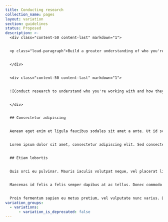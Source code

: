 ```yaml
---
title: Conducting research
collection_name: pages
layout: variation
section: guidelines
status: Proposed
description: >-
  <div class="content-50 content-last" markdown="1">


  <p class="lead-paragraph">Build a greater understanding of who you're working with and how they experience the situation you're addressing. Research is vital to a successful project and mutually helpful collaboration.</p>


  </div>


  <div class="content-50 content-last" markdown="1">


  ![Conduct research to understand who you're working with and how they experience the situation you're addressing.](/design-system/images/uploads/test.jpeg)


  </div>


  ## Consectetur adipiscing


  Aenean eget enim et ligula faucibus sodales sit amet a ante. Ut id scelerisque mi. Pellentesque dolor magna, auctor nec lacus et, porta porta elit. Nullam sagittis lectus nec nibh commodo, ut dignissim velit sagittis. Donec non rhoncus justo. Mauris at vestibulum augue. Suspendisse vitae lorem eget mi euismod convallis. Aliquam non odio leo. Phasellus finibus sagittis tempor. Quisque iaculis nisi arcu, vel sagittis sapien condimentum ut. Nunc nec condimentum urna.


  Lorem ipsum dolor sit amet, consectetur adipiscing elit. Sed consectetur, turpis eget ultricies elementum, risus est lacinia eros, quis imperdiet sapien sapien at metus. Suspendisse tempor suscipit interdum. Duis gravida metus vel volutpat tempus. Aliquam efficitur nunc eu erat mattis euismod. Mauris hendrerit ligula condimentum ante pharetra finibus. Ut nec varius enim. Nullam suscipit lacus gravida condimentum dapibus. Phasellus eu hendrerit metus. Quisque scelerisque tristique egestas. Morbi tincidunt lobortis arcu quis tempus. Mauris auctor ante sapien, eget suscipit erat maximus vel. Pellentesque libero velit, sodales at lobortis id, mollis a nisl. Nunc nisi massa, blandit et ligula et, rhoncus auctor lacus. Quisque at libero eu est consectetur egestas. Aliquam fringilla nisi eu diam volutpat, vel pretium lacus pharetra. Nulla eu elit et tellus fermentum luctus.


  ## Etiam lobortis


  Quis orci eu pulvinar. Mauris iaculis volutpat neque, vel placerat libero hendrerit vitae. Duis ligula dui, convallis maximus ante eu, mollis aliquet massa. Suspendisse sagittis aliquam arcu quis finibus. Fusce vitae semper urna, eget posuere mauris. Donec laoreet porta purus quis lobortis. In mollis id odio ut faucibus. Sed ut mi non turpis mollis laoreet. Nunc ornare, nunc nec suscipit maximus, mi justo interdum ex, ut aliquam leo lorem id turpis.q


  Maecenas id felis a felis semper dapibus at ac tellus. Donec commodo dolor non est tincidunt consequat. Donec rutrum arcu lorem, in semper est commodo non. Class aptent taciti sociosqu ad litora torquent per conubia nostra, per inceptos himenaeos. Quisque pharetra scelerisque lectus, at mollis orci gravida ultrices. Nunc eget nunc congue, iaculis leo quis, faucibus lacus. Mauris ac nunc vitae lectus fermentum suscipit ac nec lectus. Vestibulum ut elit tempus mauris auctor porttitor. Duis eu ultrices erat. Aenean vitae eros nec purus lobortis aliquam non quis ligula. Sed eget mollis lorem, nec iaculis urna. Aliquam feugiat sapien at sapien lobortis tempor eu non ex.


  Proin fermentum sapien eu metus pretium, vel vulputate nunc varius. Donec ac feugiat leo, sit amet accumsan felis. Sed in ultricies dui. Vivamus lectus risus, rhoncus at eros sit amet, cursus gravida risus. Fusce dignissim neque nec odio volutpat convallis. Aliquam mattis lacus eget auctor gravida. Suspendisse fringilla dui efficitur, volutpat est ac, convallis massa. Nulla neque magna, feugiat nec est vel, pulvinar ultrices orci. Nam volutpat erat nec lorem tristique sodales. Mauris pharetra tincidunt varius. Aliquam bibendum egestas mi, a dictum odio dignissim quis. Maecenas cursus, nisi id luctus laoreet, lacus purus ornare tellus, a imperdiet mauris risus sed justo. Aliquam erat volutpat. Etiam sodales nec nisl faucibus pretium. Quisque tincidunt, lorem non sollicitudin luctus, tellus mauris mollis mauris, nec hendrerit erat tellus non odio. Quisque at volutpat justo, sed molestie augue.
variation_groups:
  - variations:
      - variation_is_deprecated: false
---
```

